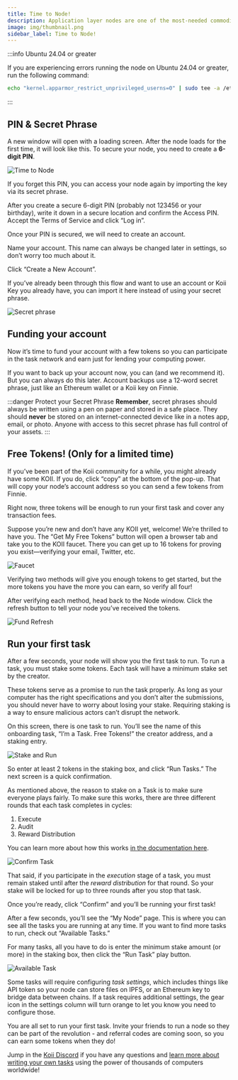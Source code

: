 ```yaml
---
title: Time to Node!
description: Application layer nodes are one of the most-needed commodities in Web3.
image: img/thumbnail.png
sidebar_label: Time to Node!
---
```


:::info Ubuntu 24.04 or greater

If you are experiencing errors running the node on Ubuntu 24.04 or greater, run the following command:

```sh
echo "kernel.apparmor_restrict_unprivileged_userns=0" | sudo tee -a /etc/sysctl.conf && sudo sysctl -p
```

:::

## PIN & Secret Phrase

A new window will open with a loading screen. After the node loads for the first time, it will look like this. To secure your node, you need to create a **6-digit PIN**.

![Time to Node](/img/run-a-node/task-node/welcome.png)

If you forget this PIN, you can access your node again by importing the key via its secret phrase.

After you create a secure 6-digit PIN (probably not 123456 or your birthday), write it down in a secure location and confirm the Access PIN. Accept the Terms of Service and click “Log in”.

Once your PIN is secured, we will need to create an account.

Name your account. This name can always be changed later in settings, so don’t worry too much about it.

Click “Create a New Account”.

If you’ve already been through this flow and want to use an account or Koii Key you already have, you can import it here instead of using your secret phrase.

![Secret phrase](/img/run-a-node/task-node/create-new-account.png)

## Funding your account

Now it’s time to fund your account with a few tokens so you can participate in the task network and earn just for lending your computing power.

If you want to back up your account now, you can (and we recommend it). But you can always do this later. Account backups use a 12-word secret phrase, just like an Ethereum wallet or a Koii key on Finnie.

:::danger Protect your Secret Phrase
**Remember**, secret phrases should always be written using a pen on paper and stored in a safe place. They should **never** be stored on an internet-connected device like in a notes app, email, or photo. Anyone with access to this secret phrase has full control of your assets.
:::

## Free Tokens! (Only for a limited time)

If you’ve been part of the Koii community for a while, you might already have some KOII. If you do, click “copy” at the bottom of the pop-up. That will copy your node’s account address so you can send a few tokens from Finnie.

Right now, three tokens will be enough to run your first task and cover any transaction fees.

Suppose you’re new and don’t have any KOII yet, welcome! We’re thrilled to have you.
The “Get My Free Tokens” button will open a browser tab and take you to the KOII faucet. There you can get up to 16 tokens for proving you exist—verifying your email, Twitter, etc.

![Faucet](/img/run-a-node/task-node/faucet.png)

Verifying two methods will give you enough tokens to get started, but the more tokens you have the more you can earn, so verify all four!

After verifying each method, head back to the Node window. Click the refresh button to tell your node you’ve received the tokens.

![Fund Refresh](/img/run-a-node/task-node/fund-refresh.png)

## Run your first task

After a few seconds, your node will show you the first task to run. To run a task, you must stake some tokens. Each task will have a minimum stake set by the creator.

These tokens serve as a promise to run the task properly. As long as your computer has the right specifications and you don’t alter the submissions, you should never have to worry about losing your stake. Requiring staking is a way to ensure malicious actors can’t disrupt the network.

On this screen, there is one task to run. You’ll see the name of this onboarding task, “I’m a Task. Free Tokens!” the creator address, and a staking entry.

![Stake and Run](/img/run-a-node/task-node/stake-and-run.png)

So enter at least 2 tokens in the staking box, and click “Run Tasks.” The next screen is a quick confirmation.

As mentioned above, the reason to stake on a Task is to make sure everyone plays fairly. To make sure this works, there are three different rounds that each task completes in cycles:

1. Execute
2. Audit
3. Reward Distribution

You can learn more about how this works [in the documentation here](/concepts/what-are-tasks/what-are-tasks/gradual-consensus).

![Confirm Task](/img/run-a-node/task-node/confirm.png)

That said, if you participate in the _execution_ stage of a task, you must remain staked until after the _reward distribution_ for that round. So your stake will be locked for up to three rounds after you stop that task.

Once you’re ready, click “Confirm” and you’ll be running your first task!

After a few seconds, you’ll see the “My Node” page. This is where you can see all the tasks you are running at any time. If you want to find more tasks to run, check out “Available Tasks.”

For many tasks, all you have to do is enter the minimum stake amount (or more) in the staking box, then click the “Run Task” play button.

![Available Task](/img/run-a-node/task-node/available-task.png)

Some tasks will require configuring _task settings_, which includes things like API token so your node can store files on IPFS, or an Ethereum key to bridge data between chains. If a task requires additional settings, the gear icon in the settings column will turn orange to let you know you need to configure those.

You are all set to run your first task. Invite your friends to run a node so they can be part of the revolution - and referral codes are coming soon, so you can earn some tokens when they do!

Jump in the [Koii Discord](https://discord.com/invite/koii-network) if you have any questions and [learn more about writing your own tasks](/concepts/what-are-tasks/what-are-tasks) using the power of thousands of computers worldwide!
